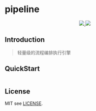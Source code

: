 # pipeline


<p align="center">
  <a href="https://github.com/ken-xue/pipeline/blob/master/LICENSE">
    <img src="https://img.shields.io/static/v1?label=license&message=Apache 2.0&color=green">
  </a>
  <a href="https://github.com/ken-xue/pipeline/blob/master/LICENSE">
    <img src="https://img.shields.io/static/v1?label=JDK&message=1.8&color=red">
  </a>
</p>

## Introduction

> 轻量级的流程编排执行引擎

## QuickStart

```java

```
## License

MIT see [LICENSE](./LICENSE).

